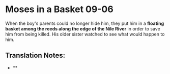 Moses in a Basket 09-06
=========================


When the boy's parents could no longer hide him, they put him in a
**floating basket among the reeds along the edge of the Nile River**
in order to save him from being killed. His older sister watched to see
what would happen to him.

Translation Notes:
------------------

-   **

